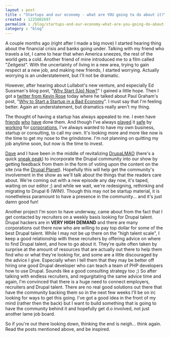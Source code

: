 ```yaml
---
layout : post
title : "Startups and our economy - what are YOU going to do about it?"
created : 1225002697
permalink : /blog/startups-and-our-economy-what-are-you-going-do-about-it
category : "blog"
---
```

A couple months ago (right after I made a big move) I started hearing thing about the financial crisis and banks going under. Talking with my friend who travels a lot, I came to hear that when America sneezes, the rest of the world gets a cold. Another friend of mine introduced me to a film called "Zeitgeist". With the uncertainty of living in a new area, trying to gain respect at a new job, and making new friends, I started worrying. Actually worrying is an understatement, but I'll not be dramatic.

However, after hearing about Lullabot's new venture, and especially Ed Sussman's blog post, "<a href="http://www.lullabot.com/blog/edward-sussman-why-start-now">Why Start (Up) Now?</a>" I gained a little hope. Then I got a <a href="http://twitter.com/kevinrose/statuses/975842840">twitter from Kevin Rose</a> today where he talked about Paul Graham's post, "<a href="http://www.paulgraham.com/badeconomy.html">Why to Start a Startup in a Bad Economy</a>". I must say that I'm feeling better. Again an understatement, but dramatics really aren't my thing.

The thought of having a startup has always appealed to me. I even have <a href="http://lullabot.com">friends</a> <a href="http://zivtech.com">who</a> <a href="http://parentsclick.com">have</a> done them. And though I've always <a href="http://sonybmg.com">played</a> it <a href="http://www.shscares.org">safe</a> by <a href="c-sgroup.com">working</a> for <a href="http://mylifetime.com">corporations</a>, I've always wanted to have my own business, startup or consulting, to call my own. It's looking more and more like now is the time to get my nose to the grindstone. I'm not planning on quitting my job anytime soon, but now is the time to invest.

<a href="http://thethisorthat.com">Dave</a> and I have been in the middle of revitalizing <a href="http://drupalmao.com">DrupaLMAO</a> (here's a quick <a href="http://img.skitch.com/20081026-p9gy1k8m26nhp51tu91xgb7srk.jpg">sneak peak</a>) to incorporate the Drupal community into our show by getting feedback from them in the form of voting upon the content on the site (via the <a href="http://drupal.org/planet">Drupal Planet</a>). Hopefully this will help get the community's involvement in the show as we'll talk about the things that the readers care about. We're coming out with a new episode any day now, it's taped, waiting on our editor ;) and while we wait, we're redesigning, rethinking and migrating to Drupal 6 (WIN!). Though this may not be startup material, it is nonetheless paramount to have a presence in the community... and it's just damn good fun!

Another project I'm soon to have underway, came about from the fact that I get contacted by recruiters on a weekly basis looking for Drupal talent. Drupal hackers are in <strong>VERY HIGH DEMAND</strong> and there are many corporations out there now who are willing to pay top dollar for some of the best Drupal talent. While I may not be up there on the "high talent scale", I keep a good relationship with these recruiters by offering advice on where to find Drupal talent, and how to go about it. They're quite often taken by surprise at the amount of resources that are actually out there to help them find who or what they're looking for, and some are a little discouraged by the advice I give. Especially when I tell them that they may be better off hiring one good Drupal developer who can teach a team of PHP developers how to use Drupal. Sounds like a good consulting strategy too ;) So after talking with endless recruiters, and regurgitating the same advice time and again, I'm convinced that there is a huge need to connect employers, recruiters and Drupal talent. There are no real good solutions out there that have the community backing them so in the next few weeks I'll be on irc looking for ways to get this going. I've got a good idea in the front of my mind (rather then the back) but I want to build something that is going to have the community behind it and hopefully get d.o involved, not just another lame job board.

So if you're out there looking down, thinking the end is neigh... think again. Read the posts mentioned above, and be inspired.
